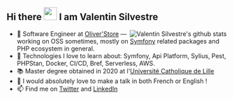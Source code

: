 ## Hi there <img src="https://raw.githubusercontent.com/iampavangandhi/iampavangandhi/master/gifs/Hi.gif" width="30px">  I am Valentin Silvestre </h2>

<img align="right" alt="Valentin Silvestre's github stats" src="https://github-readme-stats.vercel.app/api?username=vasilvestre&count_private=1&show_icons=true" />

- 🔭 Software Engineer at [Oliver'Store](https://www.stores-discount.com/) — working on OSS sometimes, mostly on [Symfony](https://symfony.com/) related packages and PHP ecosystem in general.
- 🌱 Technologies I love to learn about: Symfony, Api Platform, Sylius, Pest, PHPStan, Docker, CI/CD, Bref, Serverless, AWS.
- 📚 Master degree obtained in 2020 at l'[Université Catholique de Lille](https://www.univ-catholille.fr/)
- 🎤 I would absolutely love to make a talk in both French or English !
- 📫 Find me on [Twitter](https://twitter.com/valentinsilves) and [LinkedIn](https://www.linkedin.com/in/v-silvestre/)
